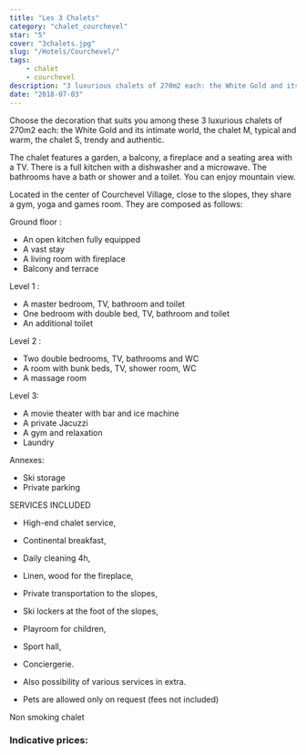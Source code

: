 ```yaml
---
title: "Les 3 Chalets"
category: "chalet_courchevel"
star: "5"
cover: "3chalets.jpg"
slug: "/Hotels/Courchevel/"
tags:
    - chalet
    - courchevel
description: "3 luxurious chalets of 270m2 each: the White Gold and its intimate world, the chalet M, typical and warm, the chalet S, trendy and authentic. In the prestigious resort of Courchevel Village 1550 near the slopes, in the 3 valleys. Rental chalet courchevel new year "
date: "2018-07-03"
--- 
```

 
<!-- # Description -->
Choose the decoration that suits you among these 3 luxurious chalets of 270m2 each: the White Gold and its intimate world, the chalet M, typical and warm, the chalet S, trendy and authentic.

The chalet features a garden, a balcony, a fireplace and a seating area with a TV. There is a full kitchen with a dishwasher and a microwave. The bathrooms have a bath or shower and a toilet.
You can enjoy mountain view.


Located in the center of Courchevel Village, close to the slopes, they share a gym, yoga and games room. They are composed as follows:

Ground floor :
* An open kitchen fully equipped
* A vast stay
* A living room with fireplace
* Balcony and terrace

Level 1 :
* A master bedroom, TV, bathroom and toilet
* One bedroom with double bed, TV, bathroom and toilet
* An additional toilet

Level 2 :
* Two double bedrooms, TV, bathrooms and WC
* A room with bunk beds, TV, shower room, WC
* A massage room


Level 3:

* A movie theater with bar and ice machine
* A private Jacuzzi
* A gym and relaxation
* Laundry

Annexes:
* Ski storage
* Private parking

SERVICES INCLUDED

* High-end chalet service,
* Continental breakfast,
* Daily cleaning 4h,

* Linen, wood for the fireplace,
* Private transportation to the slopes,

* Ski lockers at the foot of the slopes,
* Playroom for children,
* Sport hall,
* Conciergerie.

* Also possibility of various services in extra.
* Pets are allowed only on request (fees not included)

Non smoking chalet

### Indicative prices: